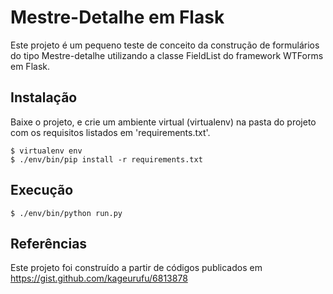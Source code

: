 Mestre-Detalhe em Flask
=======================

Este projeto é um pequeno teste de conceito da construção de formulários do tipo
Mestre-detalhe utilizando a classe FieldList do framework WTForms em Flask.


Instalação
----------

Baixe o projeto, e crie um ambiente virtual (virtualenv) na pasta do projeto com 
os requisitos listados em 'requirements.txt'.

    $ virtualenv env
    $ ./env/bin/pip install -r requirements.txt


Execução
--------

    $ ./env/bin/python run.py


Referências
-----------

Este projeto foi construído a partir de códigos publicados em https://gist.github.com/kageurufu/6813878
